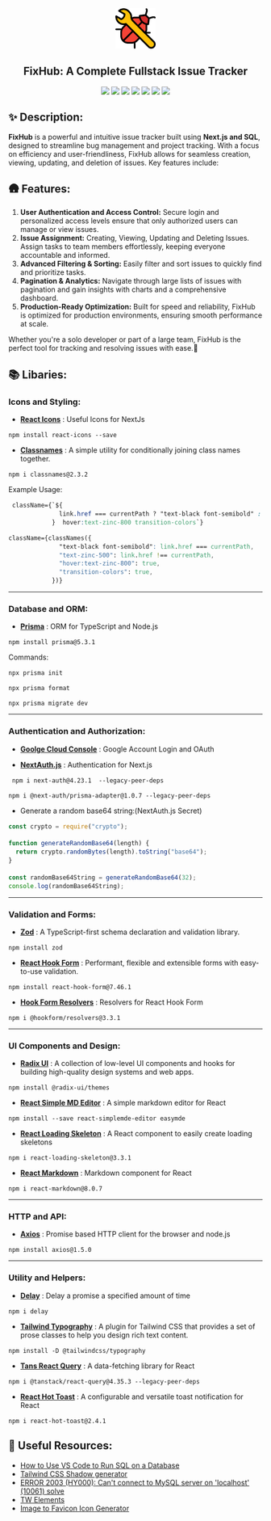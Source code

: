 <div align="center">
  <a href="https://github.com/Sumonta056/FixHub-Issue-Tracker-Website" target="blank">
  <img src="./app/assets/icon.png" width="80" alt="Logo" /></a>

  <h2> FixHub: A Complete Fullstack Issue Tracker </h2>

![](https://img.shields.io/badge/TypeScript-007ACC?style=for-the-badge&logo=typescript&logoColor=white) ![](https://img.shields.io/badge/Next.js-000000?style=for-the-badge&logo=next.js&logoColor=white) ![](https://img.shields.io/badge/Tailwind_CSS-38B2AC?style=for-the-badge&logo=tailwind-css&logoColor=white) ![](https://img.shields.io/badge/React-61DAFB?style=for-the-badge&logo=react&logoColor=black) ![](https://img.shields.io/badge/Prisma-3982CE?style=for-the-badge&logo=Prisma&logoColor=white) ![](https://img.shields.io/badge/Radix_UI-6200EE?style=for-the-badge&logo=radix-ui&logoColor=white) ![](https://img.shields.io/badge/NextAuth.js-000000?style=for-the-badge&logo=next.js&logoColor=white)

</div>

## ✨ Description:

**FixHub** is a powerful and intuitive issue tracker built using **Next.js and SQL**, designed to streamline bug management and project tracking. With a focus on efficiency and user-friendliness, FixHub allows for seamless creation, viewing, updating, and deletion of issues. Key features include:

## 🛖 Features:

1. **User Authentication and Access Control:** Secure login and personalized access levels ensure that only authorized users can manage or view issues.
2. **Issue Assignment:** Creating, Viewing, Updating and Deleting Issues. Assign tasks to team members effortlessly, keeping everyone accountable and informed.
3. **Advanced Filtering & Sorting:** Easily filter and sort issues to quickly find and prioritize tasks.
4. **Pagination & Analytics:** Navigate through large lists of issues with pagination and gain insights with charts and a comprehensive dashboard.
5. **Production-Ready Optimization:** Built for speed and reliability, FixHub is optimized for production environments, ensuring smooth performance at scale.

Whether you're a solo developer or part of a large team, FixHub is the perfect tool for tracking and resolving issues with ease.🐞

## 📚 Libaries:

### Icons and Styling:

- **[React Icons](https://react-icons.github.io/react-icons/)** : Useful Icons for NextJs

```
npm install react-icons --save
```

- **[Classnames](https://www.npmjs.com/package/classnames)** : A simple utility for conditionally joining class names together.

```
npm i classnames@2.3.2
```

Example Usage:

```css
 className={`${
              link.href === currentPath ? "text-black font-semibold" : "text-zinc-500"
            }  hover:text-zinc-800 transition-colors`}
```

```css
className={classNames({
              "text-black font-semibold": link.href === currentPath,
              "text-zinc-500": link.href !== currentPath,
              "hover:text-zinc-800": true,
              "transition-colors": true,
            })}
```

<hr>

### Database and ORM:

- **[Prisma](https://www.prisma.io/)** : ORM for TypeScript and Node.js

```
npm install prisma@5.3.1
```

Commands:

```
npx prisma init
```

```
npx prisma format
```

```
npx prisma migrate dev
```

<hr>

### Authentication and Authorization:

- **[Goolge Cloud Console](https://console.cloud.google.com/welcome?project=issuetracker-431504)** : Google Account Login and OAuth

- **[NextAuth.js](https://next-auth.js.org/)** : Authentication for Next.js

```
 npm i next-auth@4.23.1  --legacy-peer-deps
```

```
npm i @next-auth/prisma-adapter@1.0.7 --legacy-peer-deps
```

- Generate a random base64 string:(NextAuth.js Secret)

```javascript
const crypto = require("crypto");

function generateRandomBase64(length) {
  return crypto.randomBytes(length).toString("base64");
}

const randomBase64String = generateRandomBase64(32);
console.log(randomBase64String);
```

<hr>

### Validation and Forms:

- **[Zod](https://zod.dev/)** : A TypeScript-first schema declaration and validation library.

```
npm install zod
```

- **[React Hook Form](https://react-hook-form.com/)** : Performant, flexible and extensible forms with easy-to-use validation.

```
npm install react-hook-form@7.46.1
```

- **[Hook Form Resolvers](https://www.npmjs.com/package/@hookform/resolvers)** : Resolvers for React Hook Form

```
npm i @hookform/resolvers@3.3.1
```

<hr>

### UI Components and Design:

- **[Radix UI](https://www.radix-ui.com/themes/docs/overview/getting-started)** : A collection of low-level UI components and hooks for building high-quality design systems and web apps.

```
npm install @radix-ui/themes
```

- **[React Simple MD Editor](https://www.npmjs.com/package/react-simplemde-editor)** : A simple markdown editor for React

```
npm install --save react-simplemde-editor easymde
```

- **[React Loading Skeleton](https://www.npmjs.com/package/react-loading-skeleton)** : A React component to easily create loading skeletons

```
npm i react-loading-skeleton@3.3.1
```

- **[React Markdown](https://www.npmjs.com/package/react-markdown)** : Markdown component for React

```
npm i react-markdown@8.0.7
```

<hr>

### HTTP and API:

- **[Axios](https://axios-http.com/docs/intro)** : Promise based HTTP client for the browser and node.js

```
npm install axios@1.5.0
```

<hr>

### Utility and Helpers:

- **[Delay](https://www.npmjs.com/package/delay)** : Delay a promise a specified amount of time

```
npm i delay
```

- **[Tailwind Typography](https://www.npmjs.com/package/@tailwindcss/typography)** : A plugin for Tailwind CSS that provides a set of prose classes to help you design rich text content.

```
npm install -D @tailwindcss/typography
```

- **[Tans React Query](https://tanstack.com/query/latest)** : A data-fetching library for React

```
npm i @tanstack/react-query@4.35.3 --legacy-peer-deps
```

- **[React Hot Toast](https://react-hot-toast.com/)** : A configurable and versatile toast notification for React

```
npm i react-hot-toast@2.4.1
```



## 🔗 Useful Resources:

- [How to Use VS Code to Run SQL on a Database](https://www.youtube.com/watch?v=C0y35FpiLRAs)
- [Tailwind CSS Shadow generator](https://ui.aceternity.com/tools/box-shadows)
- [ERROR 2003 (HY000): Can't connect to MySQL server on 'localhost' (10061) solve](https://youtu.be/9haB3XP3FME?si=RrDhuNMpWIx27Gcd)
- [TW Elements](https://tw-elements.com/)
- [Image to Favicon Icon Generator](https://favicon.io/favicon-converter/)

